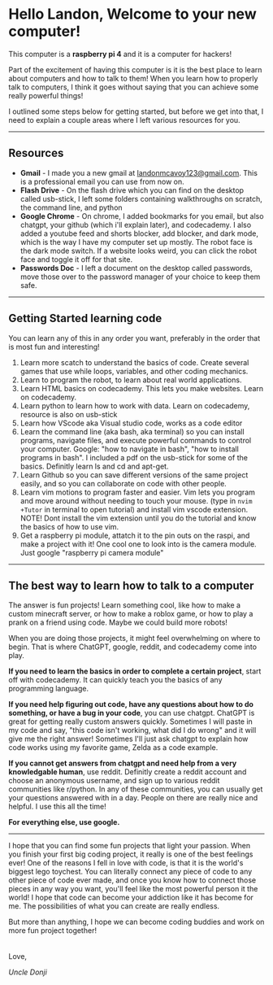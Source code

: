 
# Hello Landon, Welcome to your new computer!

This computer is a **raspberry pi 4** and it is a computer for hackers!

Part of the excitement of having this computer is it is the best place to learn about computers and how to talk to them!
When you learn how to properly talk to computers, I think it goes without saying that you can achieve some really powerful things!

I outlined some steps below for getting started, but before we get into that, I need to explain a couple areas where I left various resources for you. 

---
## Resources
- **Gmail** - I made you a new gmail at landonmcavoy123@gmail.com. This is a professional email you can use from now on. 
- **Flash Drive** - On the flash drive which you can find on the desktop called usb-stick, I left some folders containing walkthroughs on scratch, the command line, and python
- **Google Chrome** - On chrome, I added bookmarks for you email, but also chatgpt, your github (which i'll explain later), and codecademy. I also added a youtube feed and shorts blocker, add blocker, and dark mode, which is the way I have my computer set up mostly. The robot face is the dark mode switch. If a website looks weird, you can click the robot face and toggle it off for that site.  
- **Passwords Doc** - I left a document on the desktop called passwords, move those over to the password manager of your choice to keep them safe. 
---
## Getting Started learning code
You can learn any of this in any order you want, preferably in the order that is most fun and interesting!
1. Learn more scatch to understand the basics of code. Create several games that use while loops, variables, and other coding mechanics. 
2. Learn to program the robot, to learn about real world applications.
3. Learn HTML basics on codecademy. This lets you make websites. Learn on codecademy.
4. Learn python to learn how to work with data. Learn on codecademy, resource is also on usb-stick
5. Learn how VScode aka Visual studio code, works as a code editor
6. Learn the command line (aka bash, aka terminal) so you can install programs, navigate files, and execute powerful commands to control your computer. Google: "how to navigate in bash", "how to install programs in bash". I included a pdf on the usb-stick for some of the basics. Definitly learn ls and cd and apt-get. 
7. Learn Github so you can save different versions of the same project easily, and so you can collaborate on code with other people. 
8. Learn vim motions to program faster and easier. Vim lets you program and move around without needing to touch your mouse. (type in `nvim +Tutor` in terminal to open tutorial) and install vim vscode extension. NOTE! Dont install the vim extension until you do the tutorial and know the basics of how to use vim. 
9. Get a raspberry pi module, attatch it to the pin outs on the raspi, and make a project with it! One cool one to look into is the camera module. Just google "raspberry pi camera module"
---
## The best way to learn how to talk to a computer
The answer is fun projects! Learn something cool, like how to make a custom minecraft server, or how to make a roblox game, or how to play a prank on a friend using code. Maybe we could build more robots! 

When you are doing those projects, it might feel overwhelming on where to begin. That is where ChatGPT, google, reddit, and codecademy come into play. 

**If you need to learn the basics in order to complete a certain project**, start off with codecademy. It can quickly teach you the basics of any programming language. 

**If you need help figuring out code, have any questions about how to do something, or have a bug in your code**, you can use chatgpt. ChatGPT is great for getting really custom answers quickly. Sometimes I will paste in my code and say, "this code isn't working, what did I do wrong" and it will give me the right answer! Sometimes I'll just ask chatgpt to explain how code works using my favorite game, Zelda as a code example. 

**If you cannot get answers from chatgpt and need help from a very knowledgable human**, use reddit. Definitly create a reddit account and choose an anonymous username, and sign up to various reddit communities like r/python. In any of these communities, you can usually get your questions answered with in a day. People on there are really nice and helpful. I use this all the time!

**For everything else, use google.** 

---

I hope that you can find some fun projects that light your passion. When you finish your first big coding project, it really is one of the best feelings ever! One of the reasons I fell in love with code, is that it is the world's biggest lego toychest. You can literally connect any piece of code to any other piece of code ever made, and once you know how to connect those pieces in any way you want, you'll feel like the most powerful person it the world! I hope that code can become your addiction like it has become for me. The possibilities of what you can create are really endless. 

But more than anything, I hope we can become coding buddies and work on more fun project together!
</br>
</br>
</br>
Love,

*Uncle Donji*
